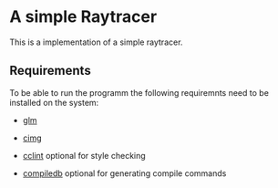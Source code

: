 # A simple Raytracer

This is a implementation of a simple raytracer.

## Requirements
To be able to run the programm the following requiremnts need to be installed on
the system:

- [glm](https://glm.g-truc.net/0.9.9/)
- [cimg](https://cimg.eu/)

- [cclint](https://github.com/ollix/cclint) optional for style checking
- [compiledb](https://pypi.org/project/compiledb/) optional for generating compile commands
